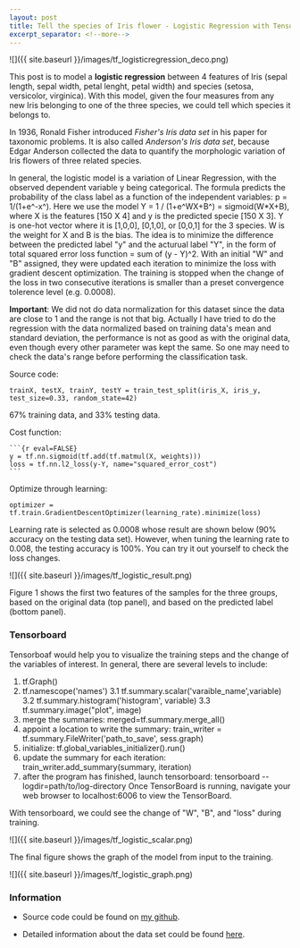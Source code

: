 ```yaml
---
layout: post
title: Tell the species of Iris flower - Logistic Regression with Tensorflow 
excerpt_separator: <!--more-->
---
```

![]({{ site.baseurl }}/images/tf_logisticregression_deco.png)
<!--more-->

This post is to model a **logistic regression** between 4 features of Iris (sepal length, sepal width, petal lenght, petal width) and species (setosa, versicolor, virginica). With this model, given the four measures from any new Iris belonging to one of the three species, we could tell which species it belongs to.

In 1936, Ronald Fisher introduced *Fisher's Iris data set* in his paper for taxonomic problems. It is also called *Anderson's Iris data set*, because Edgar Anderson collected the data to quantify the morphologic variation of Iris flowers of three related species.

In general, the logistic model is a variation of Linear Regression, with the observed dependent variable y being categorical. The formula predicts the probability of the class label as a function of the independent variables: p = 1/(1+e^-x^). Here we use the model Y = 1 / (1+e^WX+B^) = sigmoid(W*X+B), where X is the features [150 X 4] and y is the predicted specie [150 X 3]. Y is one-hot vector where it is [1,0,0], [0,1,0], or [0,0,1] for the 3 species. W is the weight for X and B is the bias. The idea is to minimize the difference between the predicted label "y" and the acturual label "Y", in the form of total squared error loss function = sum of (y - Y)^2. With an initial "W" and "B" assigned, they were updated each iteration to minimize the loss with gradient descent optimization. The training is stopped when the change of the loss in two consecutive iterations is smaller than a preset convergence tolerence level (e.g. 0.0008).

**Important**: We did not do data normalization for this dataset since the data are close to 1 and the range is not that big. Actually I have tried to do the regression with the data normalized based on training data's mean and standard deviation, the performance is not as good as with the original data, even though every other parameter was kept the same. So one may need to check the data's range before performing the classification task.


Source code:
```{r eval=FALSE}
trainX, testX, trainY, testY = train_test_split(iris_X, iris_y, test_size=0.33, random_state=42)
```
67% training data, and 33% testing data.

Cost function:
~~~~~~~~~~~~~
```{r eval=FALSE}
y = tf.nn.sigmoid(tf.add(tf.matmul(X, weights)))
loss = tf.nn.l2_loss(y-Y, name="squared_error_cost")
```
~~~~~~~~~~~~~~~
Optimize through learning:
```{r eval=FALSE}
optimizer = tf.train.GradientDescentOptimizer(learning_rate).minimize(loss)
```
Learning rate is selected as 0.0008 whose result are shown below (90% accuracy on the testing data set). However, when tuning the learning rate to 0.008, the testing accuracy is 100%. You can try it out yourself to check the loss changes.


![]({{ site.baseurl }}/images/tf_logistic_result.png)

Figure 1 shows the first two features of the samples for the three groups, based on the original data (top panel), and based on the predicted label (bottom panel). 

### Tensorboard

Tensorboaf would help you to visualize the training steps and the change of the variables of interest. 
In general, there are several levels to include:
1. tf.Graph()
2. tf.namescope('names')
3.1 tf.summary.scalar('varaible_name',variable)
3.2 tf.summary.histogram('histogram', variable)
3.3 tf.summary.image("plot", image)
4. merge the summaries: merged=tf.summary.merge_all()    
5. appoint a location to write the summary: train_writer = tf.summary.FileWriter('path_to_save', sess.graph)
6. initialize: tf.global_variables_initializer().run()
7. update the summary for each iteration: train_writer.add_summary(summary, iteration)
8. after the program has finished, launch tensorboard:
tensorboard --logdir=path/to/log-directory
Once TensorBoard is running, navigate your web browser to localhost:6006 to view the TensorBoard.

With tensorboard, we could see the change of "W", "B", and "loss" during training.

![]({{ site.baseurl }}/images/tf_logistic_scalar.png)

The final figure shows the graph of the model from input to the training. 

![]({{ site.baseurl }}/images/tf_logistic_graph.png)


### Information
* Source code could be found on [my github](https://github.com/pestoo0221/tensorflow_logisticregressio).

* Detailed information about the data set could be found [here](https://en.wikipedia.org/wiki/Iris_flower_data_set).